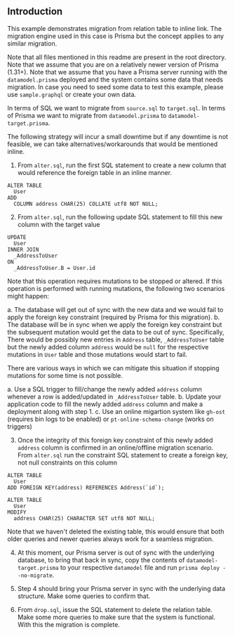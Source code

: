 ## Introduction

This example demonstrates migration from relation table to inline link. The migration engine used in this case is Prisma but the concept applies to any similar migration. 

Note that all files mentioned in this readme are present in the root directory. 
Note that we assume that you are on a relatively newer version of Prisma (1.31+). 
Note that we assume that you have a Prisma server running with the `datamodel.prisma` deployed and the system contains some data that needs migration. In case you need to seed some data to test this example, please use `sample.graphql` or create your own data.

In terms of SQL we want to migrate from `source.sql` to `target.sql`. 
In terms of Prisma we want to migrate from `datamodel.prisma` to `datamodel-target.prisma`.

The following strategy will incur a small downtime but if any downtime is not feasible, we can take alternatives/workarounds that would be mentioned inline. 

1. From `alter.sql`, run the first SQL statement to create a new column that would reference the foreign table in an inline manner. 
```
ALTER TABLE
  User
ADD
  COLUMN address CHAR(25) COLLATE utf8 NOT NULL;
```

2. From `alter.sql`, run the following update SQL statement to fill this new column with the target value
```
UPDATE
  User
INNER JOIN
  _AddressToUser 
ON 
  _AddressToUser.B = User.id
```

Note that this operation requires mutations to be stopped or altered. If this operation is performed with running mutations, the following two scenarios might happen: 

a. The database will get out of sync with the new data and we would fail to apply the foreign key constraint (required by Prisma for this migration). 
b. The database will be in sync when we apply the foreign key constraint but the subsequent mutation would get the data to be out of sync. Specifically, There would be possibly new entries in `Address` table, `_AddressToUser` table but the newly added column `address` would be `null` for the respective mutations in `User` table and those mutations would start to fail. 

There are various ways in which we can mitigate this situation if stopping mutations for some time is not possible. 

a. Use a SQL trigger to fill/change the newly added `address` column whenever a row is added/updated in `_AddressToUser` table. 
b. Update your application code to fill the newly added `address` column and make a deployment along with step 1.
c. Use an online migartion system like `gh-ost` (requires bin logs to be enabled) or `pt-online-schema-change` (works on triggers)

3. Once the integrity of this foreign key constraint of this newly added `address` column is confirmed in an online/offline migration scenario. From `alter.sql` run the constraint SQL statement to create a foreign key, not null constraints on this column
```
ALTER TABLE
  User
ADD FOREIGN KEY(address) REFERENCES Address(`id`);
```

```
ALTER TABLE
  User
MODIFY
  address CHAR(25) CHARACTER SET utf8 NOT NULL;
```

Note that we haven't deleted the existing table, this would ensure that both older queries and newer queries always work for a seamless migration. 

4. At this moment, our Prisma server is out of sync with the underlying database, to bring that back in sync, copy the contents of `datamodel-target.prisma` to your respective `datamodel` file and run `prisma deploy --no-migrate`.

5. Step 4 should bring your Prisma server in sync with the underlying data structure. Make some queries to confirm that. 

6. From `drop.sql`, issue the SQL statement to delete the relation table. Make some more queries to make sure that the system is functional. With this the migration is complete. 